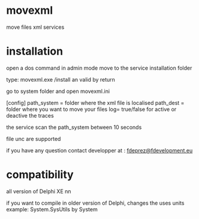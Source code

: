 # movexml
move files xml services

# installation
open a dos command in admin mode
move to the service installation folder

type: movexml.exe /install an valid by return

go to system folder and open movexml.ini

[config]
path_system = folder where the xml file is localised
path_dest = folder where you want to move your files
log= true/false for active or deactive the traces

the service scan the path_system between 10 seconds

file unc are supported

if you have any question contact developper at : fdeprez@fdevelopment.eu

# compatibility

all version of Delphi XE nn

if you want to compile in older version of Delphi, changes the uses units
example: System.SysUtils by System
